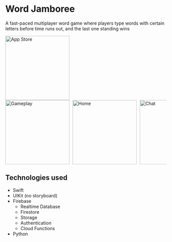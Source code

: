# Word Jamboree
A fast-paced multiplayer word game where players type words with certain letters before time runs out, and the last one standing wins

<a href="https://apps.apple.com/us/app/word-jamboree/id6738334136">
  <img src="https://upload.wikimedia.org/wikipedia/commons/3/3c/Download_on_the_App_Store_Badge.svg" alt="App Store" width="200 style="padding-bottom: 20px;"/>
</a>

<div style="display: flex; overflow-x: auto;">
    <img src="https://is1-ssl.mzstatic.com/image/thumb/PurpleSource221/v4/6c/f5/76/6cf5764c-265f-6359-31bf-59cfaea92060/Simulator_Screenshot_-_iPhone_15_Pro_Max_-_2024-11-18_at_15.59.22.png/400x800bb.png" alt="Gameplay" width="200" style="margin-right: 10px;">
    <img src="https://is1-ssl.mzstatic.com/image/thumb/PurpleSource221/v4/ea/f6/6f/eaf66fdc-e2e6-bb89-f495-0afab847fd37/simulator_screenshot_C9A351BD-57FA-40A6-A3DD-A0C7F26B03E3.png/400x800bb.png" alt="Home" width="200" style="margin-right: 10px;">
    <img src="https://is1-ssl.mzstatic.com/image/thumb/PurpleSource211/v4/41/8e/0b/418e0b2b-9b8f-f1e2-2ccf-260b7b67ab37/Simulator_Screenshot_-_iPhone_15_Pro_Max_-_2024-11-18_at_16.00.29.png/400x800bb.png" alt="Chat" width="200" style="margin-right: 10px;">
    <img src="https://is1-ssl.mzstatic.com/image/thumb/PurpleSource211/v4/2a/f7/d9/2af7d977-f6ce-a541-cb42-7f76cec5f7ac/simulator_screenshot_ACA524FB-CEB2-4D07-8A6B-87070819E4D4.png/400x800bb.png" alt="Guide" width="200" style="margin-right: 10px;">
</div>

## Technologies used
- Swift
- UIKit (no storyboard)
- Firebase
  - Realtime Database 
  - Firestore
  - Storage
  - Authentication
  - Cloud Functions
- Python
